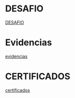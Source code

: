 
# DESAFIO

[DESAFIO](/Sprint%205/Desafio/README.md)

# Evidencias

[evidencias](/Sprint%205/Evidencias)

# CERTIFICADOS

[certificados](/Sprint%205/Certificados)

